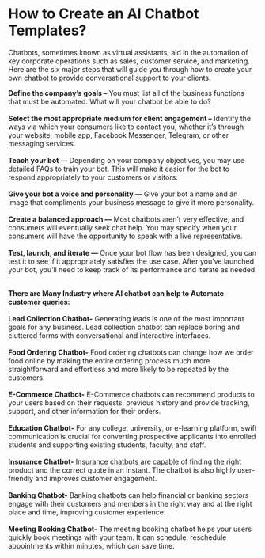# How to Create an AI Chatbot Templates?
Chatbots, sometimes known as virtual assistants, aid in the automation of key corporate operations such as sales, customer service, and marketing. Here are the six major steps that will guide you through how to create your own chatbot to provide conversational support to your clients.<br>

**Define the company’s goals –** You must list all of the business functions that must be automated. What will your chatbot be able to do?<br><br>
**Select the most appropriate medium for client engagement –** Identify the ways via which your consumers like to contact you, whether it’s through your website, mobile app, Facebook Messenger, Telegram, or other messaging services.<br><br>
**Teach your bot —** Depending on your company objectives, you may use detailed FAQs to train your bot. This will make it easier for the bot to respond appropriately to your customers or visitors.<br><br>
**Give your bot a voice and personality —** Give your bot a name and an image that compliments your business message to give it more personality.<br><br>
**Create a balanced approach —** Most chatbots aren’t very effective, and consumers will eventually seek chat help. You may specify when your consumers will have the opportunity to speak with a live representative.<br><br>
**Test, launch, and iterate —** Once your bot flow has been designed, you can test it to see if it appropriately satisfies the use case. After you’ve launched your bot, you’ll need to keep track of its performance and iterate as needed.<br><br>

**There are Many Industry where AI chatbot can help to Automate customer queries:**<br><br>
**Lead Collection Chatbot-** Generating leads is one of the most important goals for any business. Lead collection chatbot can replace boring and cluttered forms with conversational and interactive interfaces.<br><br>
**Food Ordering Chatbot-** Food ordering chatbots can change how we order food online by making the entire ordering process much more straightforward and effortless and more likely to be repeated by the customers.<br><br>
**E-Commerce Chatbot-** E-Commerce chatbots can recommend products to your users based on their requests, previous history and provide tracking, support, and other information for their orders.<br><br>
**Education Chatbot-** For any college, university, or e-learning platform, swift communication is crucial for converting prospective applicants into enrolled students and supporting existing students, faculty, and staff.<br><br>
**Insurance Chatbot-** Insurance chatbots are capable of finding the right product and the correct quote in an instant. The chatbot is also highly user-friendly and improves customer engagement.<br><br>
**Banking Chatbot-** Banking chatbots can help financial or banking sectors engage with their customers and members in the right way and at the right place and time, improving customer experience.<br><br>
**Meeting Booking Chatbot-** The meeting booking chatbot helps your users quickly book meetings with your team. It can schedule, reschedule appointments within minutes, which can save time.

